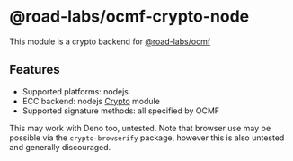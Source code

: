 # @road-labs/ocmf-crypto-node

This module is a crypto backend for [@road-labs/ocmf](https://www.npmjs.com/package/@road-labs/ocmf)

## Features

- Supported platforms: nodejs
- ECC backend: nodejs [Crypto](https://nodejs.org/api/crypto.html) module
- Supported signature methods: all specified by OCMF

This may work with Deno too, untested. Note that browser use may be possible via the `crypto-browserify` package,
however this is also untested and generally discouraged.